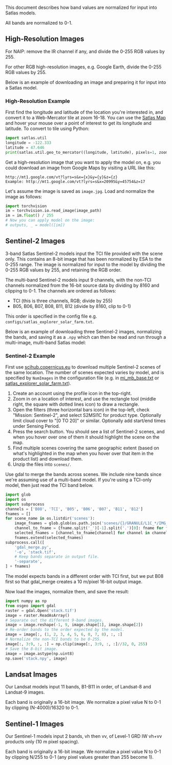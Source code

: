 This document describes how band values are normalized for input into Satlas models.

All bands are normalized to 0-1.


High-Resolution Images
----------------------

For NAIP: remove the IR channel if any, and divide the 0-255 RGB values by 255.

For other RGB high-resolution images, e.g. Google Earth, divide the 0-255 RGB values by 255.

Below is an example of downloading an image and preparing it for input into a Satlas model.

### High-Resolution Example

First find the longitude and latitude of the location you're interested in, and convert it to a Web-Mercator tile at zoom 16-18. You can use the [Satlas Map](https://satlas.allen.ai/map) and hover your mouse over a point of interest to get its longitude and latitude. To convert to tile using Python:

```python
import satlas.util
longitude = -122.333
latitude = 47.646
print(satlas.util.geo_to_mercator((longitude, latitude), pixels=1, zoom=17))
```

Get a high-resolution image that you want to apply the model on, e.g. you could download an image from Google Maps by visiting a URL like this:

    http://mt1.google.com/vt?lyrs=s&x={x}&y={y}&z={z}
    Example: http://mt1.google.com/vt?lyrs=s&x=20995&y=45754&z=17

Let's assume the image is saved as `image.jpg`. Load and normalize the image as follows:

```python
import torchvision
im = torchvision.io.read_image(image_path)
im = im.float() / 255
# Now you can apply model on the image:
# outputs, _ = model([im])
```


Sentinel-2 Images
-----------------

3-band Satlas Sentinel-2 models input the TCI file provided with the scene only.
This contains an 8-bit image that has been normalized by ESA to the 0-255 range.
The image is normalized for input to the model by dividing the 0-255 RGB values by 255, and retaining the RGB order.

The multi-band Sentinel-2 models input 9 channels, with the non-TCI channels normalized from the 16-bit source data by dividing by 8160 and clipping to 0-1. The channels are ordered as follows:
- TCI (this is three channels, RGB; divide by 255)
- B05, B06, B07, B08, B11, B12 (divide by 8160, clip to 0-1)

This order is specified in the config file e.g. `configs/satlas_explorer_solar_farm.txt`.

Below is an example of downloading three Sentinel-2 images, normalizing the bands, and saving it as a `.npy` which can then be read and run through a multi-image, multi-band Satlas model:

### Sentinel-2 Example

First use [scihub.copernicus.eu](https://scihub.copernicus.eu/dhus/) to download multiple Sentinel-2 scenes of the same location. The number of scenes expected varies by model, and is specified by `NumImages` in the configuration file (e.g. in [mi_mb_base.txt](https://github.com/allenai/satlas/blob/main/configs/sentinel2/mi_mb_base.txt) or [satlas_explorer_solar_farm.txt](https://github.com/allenai/satlas/blob/main/configs/satlas_explorer_solar_farm.txt)).

1. Create an account using the profile icon in the top-right.
2. Zoom in on a location of interest, and use the rectangle tool (middle right, the square with dotted lines icon) to draw a rectangle.
3. Open the filters (three horizontal bars icon) in the top-left, check "Mission: Sentinel-2", and select S2MSI1C for product type. Optionally limit cloud cover to "[0 TO 20]" or similar. Optionally add start/end times under Sensing Period.
4. Press the search button. You should see a list of Sentinel-2 scenes, and when you hover over one of them it should highlight the scene on the map.
5. Find multiple scenes covering the same geographic extent (based on what's highlighted in the map when you hover over that item in the product list) and download them.
6. Unzip the files into `scenes/`.

Use gdal to merge the bands across scenes. We include nine bands since we're assuming use of a multi-band model. If you're using a TCI-only model, then just read the TCI band below.

```python
import glob
import os
import subprocess
channels = ['B08', 'TCI', 'B05', 'B06', 'B07', 'B11', 'B12']
fnames = []
for scene_name in os.listdir('scenes'):
    image_fnames = glob.glob(os.path.join('scenes/{}/GRANULE/L1C_*/IMG_DATA/*.jp2'.format(scene_name)))
    channel_to_fname = {fname.split('_')[-1].split('.')[0]: fname for fname in image_fnames}
    selected_fnames = [channel_to_fname[channel] for channel in channels]
    fnames.extend(selected_fnames)
subprocess.call([
    'gdal_merge.py',
    '-o', 'stack.tif',
    # Keep bands separate in output file.
    '-separate',
] + fnames)
```

The model expects bands in a different order with TCI first, but we put B08 first so that gdal_merge creates a 10 m/pixel 16-bit output image.

Now load the images, normalize them, and save the result:

```python
import numpy as np
from osgeo import gdal
raster = gdal.Open('stack.tif')
image = raster.ReadAsArray()
# Separate out the different 9-band images.
image = image.reshape(-1, 9, image.shape[1], image.shape[2])
# Re-order bands to the order expected by the model.
image = image[:, (1, 2, 3, 4, 5, 6, 0, 7, 8), :, :]
# Normalize the non-TCI bands to be 0-255.
image[:, 3:9, :, :] = np.clip(image[:, 3:9, :, :]//32, 0, 255)
# Save the 8-bit image.
image = image.astype(np.uint8)
np.save('stack.npy', image)
```


Landsat Images
--------------

Our Landsat models input 11 bands, B1-B11 in order, of Landsat-8 and Landsat-9 images.

Each band is originally a 16-bit image. We normalize a pixel value N to 0-1 by clipping (N-4000)/16320 to 0-1.


Sentinel-1 Images
-----------------

Our Sentinel-1 models input 2 bands, vh then vv, of Level-1 GRD IW vh+vv products only (10 m pixel spacing).

Each band is originally a 16-bit image. We normalize a pixel value N to 0-1 by clipping N/255 to 0-1 (any pixel values greater than 255 become 1).
